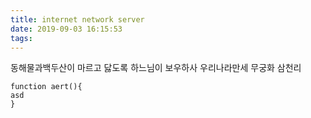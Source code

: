 ```yaml
---
title: internet network server
date: 2019-09-03 16:15:53
tags:
---
```


동해물과백두산이 마르고 닳도록 하느님이 보우하사 우리나라만세 무궁화 삼천리

~~~
function aert(){
asd
}
~~~

